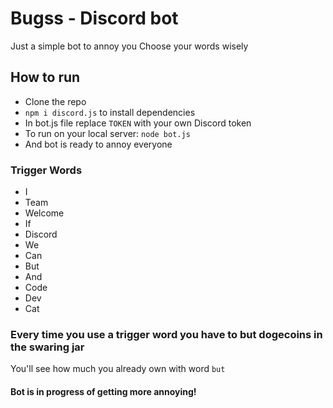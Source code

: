# Bugss - Discord bot
Just a simple bot to annoy you 
Choose your words wisely

## How to run
* Clone the repo
* `npm i discord.js` to install dependencies
* In bot.js file replace `TOKEN` with your own Discord token
* To run on your local server: `node bot.js`
* And bot is ready to annoy everyone

### Trigger Words
* I
* Team
* Welcome
* If
* Discord
* We
* Can
* But
* And
* Code
* Dev
* Cat

### Every time you use a trigger word you have to but dogecoins in the swaring jar
You'll see how much you already own with word `but`


#### **Bot is in progress of getting more annoying!**
